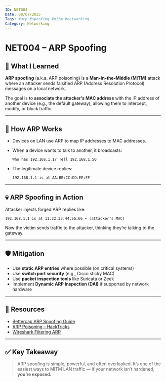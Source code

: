 ```yaml
---
ID: NET004
Date: 08/07/2025
Tags: #arp #spoofing #mitm #networking
Category: Networking
---
```


# NET004 – ARP Spoofing

## 🧠 What I Learned

**ARP spoofing** (a.k.a. ARP poisoning) is a **Man-in-the-Middle (MITM)** attack where an attacker sends falsified ARP (Address Resolution Protocol) messages on a local network.

The goal is to **associate the attacker's MAC address** with the IP address of another device (e.g., the default gateway), allowing them to intercept, modify, or block traffic.

---

## 🔧 How ARP Works

- Devices on LAN use ARP to map IP addresses to MAC addresses.
- When a device wants to talk to another, it broadcasts:
  
  `Who has 192.168.1.1? Tell 192.168.1.50`
 
- The legitimate device replies:

  `192.168.1.1 is at AA:BB:CC:DD:EE:FF`

---

## 💀 ARP Spoofing in Action

Attacker injects forged ARP replies like:

`192.168.1.1 is at 11:22:33:44:55:66 ← (attacker's MAC)`

Now the victim sends traffic to the attacker, thinking they’re talking to the gateway.

---

## 🛡️ Mitigation

- Use **static ARP entries** where possible (on critical systems)
- Use **switch port security** (e.g., Cisco sticky MAC)
- Use **packet inspection tools** like Suricata or Zeek
- Implement **Dynamic ARP Inspection (DAI)** if supported by network hardware

---

## 🔗 Resources

- [Bettercap ARP Spoofing Guide](https://www.bettercap.org/)
- [ARP Poisoning – HackTricks](https://book.hacktricks.xyz/network-services-pentesting/arp-poisoning)
- [Wireshark Filtering ARP](https://wiki.wireshark.org/ARP)

---

## ✅ Key Takeaway

> ARP spoofing is simple, powerful, and often overlooked. It’s one of the easiest ways to MITM LAN traffic — if your network isn’t hardened, **you’re exposed.**
